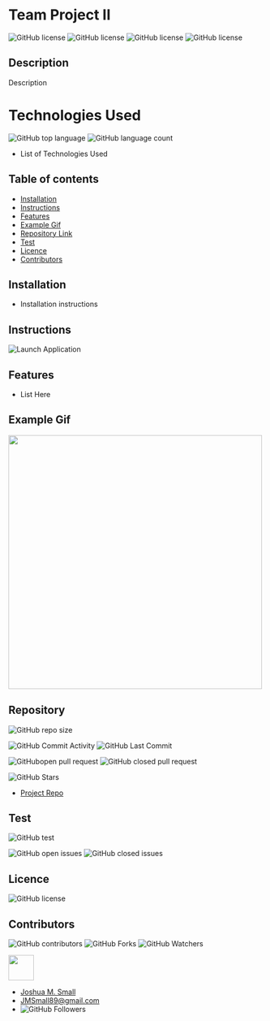 # **Team Project II**

![GitHub license](https://img.shields.io/badge/Made%20by-%40WasteOfADrumBum-green)
![GitHub license](https://img.shields.io/badge/Made%20by-%40username-green)
![GitHub license](https://img.shields.io/badge/Made%20by-%40username-green)
![GitHub license](https://img.shields.io/badge/Made%20by-%4040username-green)

## Description

Description

# Technologies Used

![GitHub top language](https://img.shields.io/github/languages/top/WasteOfADrumBum/Team-Project-II?color=green&logo=github&logoColor=green)
![GitHub language count](https://img.shields.io/github/languages/count/WasteOfADrumBum/Team-Project-II?color=green&logo=github&logoColor=green)

- List of Technologies Used

## Table of contents

- [Installation](#installation)
- [Instructions](#instructions)
- [Features](#features)
- [Example Gif](#example-gif)
- [Repository Link](#Repository)
- [Test](#Test)
- [Licence](#Licence)
- [Contributors](#Contributors)

## Installation

- Installation instructions

## Instructions

![Launch Application](https://wasteofadrumbum.github.io/Team-Project-II/)

## Features

- List Here

## Example Gif

<img src="https://via.placeholder.com/500.png/09f/fff" width="500" />

## Repository

![GitHub repo size](https://img.shields.io/github/repo-size/WasteOfADrumBum/Team-Project-II?logo=github)

![GitHub Commit Activity](https://img.shields.io/github/commit-activity/m/WasteOfADrumBum/Team-Project-II)
![GitHub Last Commit](https://img.shields.io/github/last-commit/WasteOfADrumBum/Team-Project-II)

![GitHubopen pull request](https://img.shields.io/github/issues-pr/WasteOfADrumBum/Team-Project-II)
![GitHub closed pull request](https://img.shields.io/github/issues-pr-closed/WasteOfADrumBum/Team-Project-II)

![GitHub Stars](https://img.shields.io/github/stars/WasteOfADrumBum/Team-Project-II?style=social)

- [Project Repo](https://github.com/WasteOfADrumBum/Team-Project-II)

## Test

![GitHub test](https://img.shields.io/badge/test-100%25-success)

![GitHub open issues](https://img.shields.io/github/issues/WasteOfADrumBum/Team-Project-II)
![GitHub closed issues](https://img.shields.io/github/issues-closed/WasteOfADrumBum/Team-Project-II)

## Licence

![GitHub license](https://img.shields.io/badge/license-MIT-blue.svg)

## Contributors

![GitHub contributors](https://img.shields.io/github/contributors/WasteOfADrumBum/Team-Project-II)
![GitHub Forks](https://img.shields.io/github/forks/WasteOfADrumBum/Team-Project-II?label=Fork)
![GitHub Watchers](https://img.shields.io/github/watchers/WasteOfADrumBum/Team-Project-II?label=Watch)

<img src="https://avatars0.githubusercontent.com/u/66432859?v=460" width="50" />

- [Joshua M. Small](https://github.com/WasteOfADrumBum)
- <JMSmall89@gmail.com>
- ![GitHub Followers](https://img.shields.io/github/followers/WasteOfADrumBum?label=Follow)
